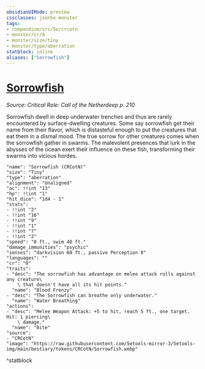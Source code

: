 ```yaml
---
obsidianUIMode: preview
cssclasses: json5e-monster
tags:
- compendium/src/5e/crcotn
- monster/cr/0
- monster/size/tiny
- monster/type/aberration
statblock: inline
aliases: ["Sorrowfish"]
---
```

# [Sorrowfish](Mechanics\bestiary\aberration/sorrowfish-crcotn.md)
*Source: Critical Role: Call of the Netherdeep p. 210*  

Sorrowfish dwell in deep underwater trenches and thus are rarely encountered by surface-dwelling creatures. Some say sorrowfish get their name from their flavor, which is distasteful enough to put the creatures that eat them in a dismal mood. The true sorrow for other creatures comes when the sorrowfish gather in swarms. The malevolent presences that lurk in the abysses of the ocean exert their influence on these fish, transforming their swarms into vicious hordes.

```statblock
"name": "Sorrowfish (CRCotN)"
"size": "Tiny"
"type": "aberration"
"alignment": "Unaligned"
"ac": !!int "13"
"hp": !!int "1"
"hit_dice": "1d4 - 1"
"stats":
- !!int "2"
- !!int "16"
- !!int "9"
- !!int "1"
- !!int "7"
- !!int "2"
"speed": "0 ft., swim 40 ft."
"damage_immunities": "psychic"
"senses": "darkvision 60 ft., passive Perception 8"
"languages": ""
"cr": "0"
"traits":
- "desc": "The sorrowfish has advantage on melee attack rolls against any creature\
    \ that doesn't have all its hit points."
  "name": "Blood Frenzy"
- "desc": "The Sorrowfish can breathe only underwater."
  "name": "Water Breathing"
"actions":
- "desc": "Melee Weapon Attack: +5 to hit, reach 5 ft., one target. Hit: 1 piercing\
    \ damage."
  "name": "Bite"
"source":
- "CRCotN"
"image": "https://raw.githubusercontent.com/5etools-mirror-3/5etools-img/main/bestiary/tokens/CRCotN/Sorrowfish.webp"
```
^statblock